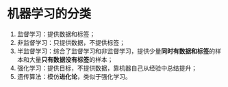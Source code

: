 # 机器学习的分类

1. 监督学习：提供数据和标签；
2. 非监督学习：只提供数据，不提供标签；
3. 半监督学习：综合了监督学习和非监督学习，提供少量**同时有数据和标签**的样本和大量**只有数据没有标签**的样本；
4. 强化学习：提供目标，不提供数据，靠机器自己从经验中总结提升；
5. 遗传算法：模仿**进化论**，类似于强化学习。

# 